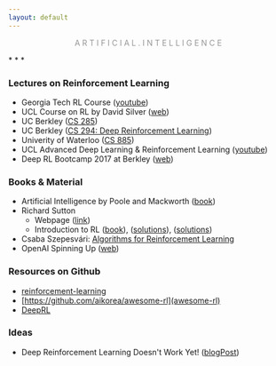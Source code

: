 ```yaml
---
layout: default
---
```

<p style="text-align: center; color:#5c58589f; margin =0">A R T I F I C I A L . I N T E L L I G E N C E</p>
* * *

### Lectures on Reinforcement Learning
- Georgia Tech RL Course ([youtube](https://www.youtube.com/playlist?list=PLFihX_3MLxS-xipfAZUwzAie7AWbJQ8k2))
- UCL Course on RL by David Silver ([web](http://www0.cs.ucl.ac.uk/staff/d.silver/web/Teaching.html))
- UC Berkley ([CS 285](http://rail.eecs.berkeley.edu/deeprlcourse/))
- UC Berkley ([CS 294: Deep Reinforcement Learning](http://rll.berkeley.edu/deeprlcourse-fa15/))
- Univerity of Waterloo ([CS 885](https://cs.uwaterloo.ca/~ppoupart/teaching/cs885-spring18/))
- UCL Advanced Deep Learning & Reinforcement Learning ([youtube](https://www.youtube.com/playlist?list=PLqYmG7hTraZDNJre23vqCGIVpfZ_K2RZs))
- Deep RL Bootcamp 2017 at Berkley ([web](https://sites.google.com/view/deep-rl-bootcamp/))


### Books & Material
- Artificial Intelligence by Poole and Mackworth ([book](https://artint.info/2e/html/ArtInt2e.html))
- Richard Sutton
    - Webpage ([link](http://incompleteideas.net/))
    - Introduction to RL ([book](http://incompleteideas.net/book/the-book.html)), ([solutions](https://github.com/LyWangPX/Reinforcement-Learning-2nd-Edition-by-Sutton-Exercise-Solutions)), ([solutions](https://github.com/ShangtongZhang/reinforcement-learning-an-introduction))
- Csaba Szepesvári: [Algorithms for Reinforcement Learning](https://sites.ualberta.ca/~szepesva/RLBook.html)
- OpenAI Spinning Up ([web](https://spinningup.openai.com))


### Resources on Github
- [reinforcement-learning](https://github.com/dennybritz/reinforcement-learning/blob/master/README.md#overview)
- [https://github.com/aikorea/awesome-rl](awesome-rl)
- [DeepRL](https://github.com/ShangtongZhang/DeepRL)

### Ideas
- Deep Reinforcement Learning Doesn't Work Yet! ([blogPost](https://www.alexirpan.com/2018/02/14/rl-hard.html))